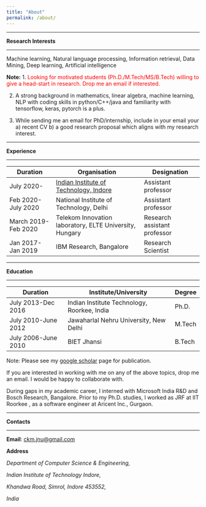 ```yaml
---
title: "About"
permalink: /about/
---
```


***

**Research Interests**

***

Machine learning, Natural language processing, Information retrieval, Data Mining, Deep learning, Artificial intelligence

**Note:**  1. <font color='red'>Looking for motivated students (Ph.D./M.Tech/MS/B.Tech) willing to give a head-start in research. Drop me an email if interested.</font>

2. A strong background in mathematics, linear algebra, machine learning, NLP with coding skills in python/C++/java and familiarity with tensorflow, keras, pytorch is a plus.

3. While sending me an email for PhD/internship, include in your email your a) recent CV b) a good research proposal which aligns with my research interest.

   



***

**Experience**

***

| Duration            | Organisation                                                 | Designation                  |
| ------------------- | ------------------------------------------------------------ | ---------------------------- |
| July 2020-          | [Indian Institute of Technology, Indore ](http://cse.iiti.ac.in/) | Assistant professor          |
| Feb 2020-July 2020  | National Institute of Technology, Delhi                      | Assistant professor          |
| March 2019-Feb 2020 | Telekom Innovation laboratory, ELTE University, Hungary      | Research assistant professor |
| Jan 2017-Jan 2019   | IBM Research, Bangalore                                      | Research Scientist           |

***

**Education**

***

| Duration            | Institute/University                        | Degree |
| ------------------- | ------------------------------------------- | ------ |
| July 2013-Dec 2016  | Indian Institute Technology, Roorkee, India | Ph.D.  |
| July 2010-June 2012 | Jawaharlal Nehru University, New Delhi      | M.Tech |
| July 2006-June 2010 | BIET Jhansi                                 | B.Tech |

Note: Please see my [google scholar](https://scholar.google.com/citations?user=OR0yLJEAAAAJ&hl=en&authuser=2)   page  for publication.   

If you are interested in working with me on any of the above topics, drop me an email. I would be happy to collaborate with.  

During gaps in my academic career,  I interned with Microsoft India R&D and Bosch Research, Bangalore.  Prior to my Ph.D. studies, I worked as JRF at IIT Roorkee , as a software engineer at Aricent Inc., Gurgaon. 

***

**Contacts**

***

**Email**: ckm.jnu@gmail.com  

**Address**

 *Department of Computer Science & Engineering,*

*Indian Institute of Technology Indore,*

*Khandwa Road, Simrol, Indore 453552,*

*India*

